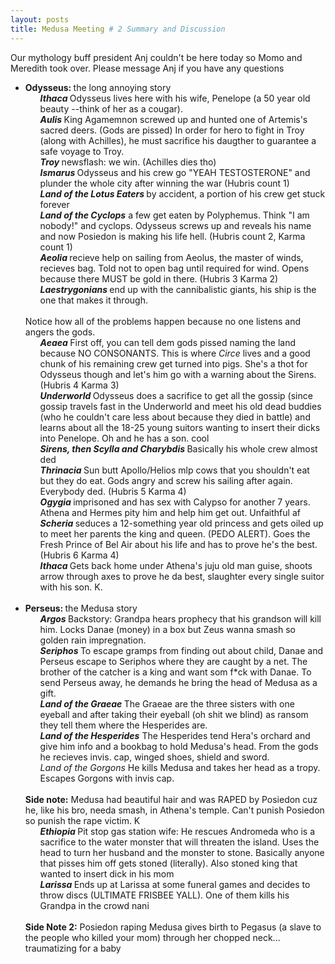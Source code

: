 ```yaml
---
layout: posts
title: Medusa Meeting # 2 Summary and Discussion
---
```

<div class="blurb">
    <p> Our mythology buff president Anj couldn't be here today so Momo and Meredith took over. Please message Anj if you have any questions 
    <ul> 
          <li> <b> Odysseus: </b> the long annoying story
                <ol> <b><i> Ithaca </i></b> Odysseus lives here with his wife, Penelope (a 50 year old beauty --think of her as a cougar). </ol>
                <ol> <b><i> Aulis </i></b> King Agamemnon screwed up and hunted one of Artemis's sacred deers. (Gods are pissed) In order for hero to fight in Troy (along with Achilles), he must sacrifice his daugther to guarantee a safe voyage to Troy. </ol>
              <ol> <b><i> Troy </i></b> newsflash: we win. (Achilles dies tho) </ol>
                <ol> <b><i> Ismarus </i></b> Odysseus and his crew go "YEAH TESTOSTERONE" and plunder the whole city after winning the war (Hubris count 1) </ol> 
                <ol> <b><i> Land of the Lotus Eaters </i></b> by accident, a portion of his crew get stuck forever </ol>
                <ol> <b><i> Land of the Cyclops</i></b>  a few get eaten by Polyphemus. Think "I am nobody!" and cyclops. Odysseus screws up and reveals his name and now Posiedon is making his life hell. (Hubris count 2, Karma count 1) </ol>
                <ol> <b><i> Aeolia </i></b> recieve help on sailing from Aeolus, the master of winds, recieves bag. Told not to open bag until required for wind. Opens because there MUST be gold in there. (Hubris 3 Karma 2)  </ol>
                <ol> <b><i> Laestrygonians </i></b> end up with the cannibalistic giants, his ship is the one that makes it through. </ol> <br>
         Notice how all of the problems happen because no one listens and angers the gods. <br>
                <ol> <b><i> Aeaea </i></b> First off, you can tell dem gods pissed naming the land because NO CONSONANTS. This is where <i> Circe </i> lives and a good chunk of his remaining crew get turned into pigs. She's a thot for Odysseus though and let's him go with a warning about the Sirens. (Hubris 4 Karma 3) </ol>
                <ol> <b><i> Underworld </i></b> Odysseus does a sacrifice to get all the gossip (since gossip travels fast in the Underworld and meet his old dead buddies (who he couldn't care less about because they died in battle) and learns about all the 18-25 young suitors wanting to insert their dicks into Penelope. Oh and he has a son. cool </ol>
                <ol> <b><i> Sirens, then Scylla and Charybdis </i></b> Basically his whole crew almost ded </ol>
                <ol> <b><i> Thrinacia </i></b> Sun butt Apollo/Helios mlp cows that you shouldn't eat but they do eat. Gods angry and screw his sailing after again. Everybody ded. (Hubris 5 Karma 4) </ol>
                <ol> <b><i> Ogygia </i></b> imprisoned and has sex with Calypso for another 7 years. Athena and Hermes pity him and help him get out. Unfaithful af </ol>
                <ol> <b><i> Scheria </i></b> seduces a 12-something year old princess and gets oiled up to meet her parents the king and queen. (PEDO ALERT). Goes the Fresh Prince of Bel Air about his life and has to prove he's the best. (Hubris 6 Karma 4) </ol>
                <ol> <b><i> Ithaca </i></b> Gets back home under Athena's juju old man guise, shoots arrow through axes to prove he da best, slaughter every single suitor with his son. K. </ol>
         </li>
        <br>
         <li> <b> Perseus: </b> the Medusa story
                <ol> <b><i> Argos </i></b> Backstory: Grandpa hears prophecy that his grandson will kill him. Locks Danae (money) in a box but Zeus wanna smash so golden rain impregnation. </ol>
                <ol> <b><i> Seriphos </i></b> To escape gramps from finding out about child, Danae and Perseus escape to Seriphos where they are caught by a net. The brother of the catcher is a king and want som f*ck with Danae. To send Perseus away, he demands he bring the head of Medusa as a gift. </ol>
                <ol> <b><i> Land of the Graeae </i></b> The Graeae are the three sisters with one eyeball and after taking their eyeball (oh shit we blind) as ransom they tell them where the Hesperides are. </ol>
                <ol> <b><i> Land of the Hesperides</i></b> The Hesperides tend Hera's orchard and give him info and a bookbag to hold Medusa's head. From the gods he recieves invis. cap, winged shoes, shield and sword. </ol>
                <ol <b><i> Land of the Gorgons</i></b> He kills Medusa and takes her head as a tropy. Escapes Gorgons with invis cap. </ol> <br>
          <b>Side note:</b> Medusa had beautiful hair and was RAPED by Posiedon cuz he, like his bro, needa smash, in Athena's temple. Can't punish Posiedon so punish the rape victim. K  <br>
                <ol><b> <i> Ethiopia </i></b> Pit stop gas station wife: He rescues Andromeda who is a sacrifice to the water monster that will threaten the island. Uses the head to turn her husband and the monster to stone. Basically anyone that pisses him off gets stoned (literally). Also stoned king that wanted to insert dick in his mom</ol>
                <ol> <b><i> Larissa </i></b> Ends up at Larissa at some funeral games and decides to throw discs (ULTIMATE FRISBEE YALL). One of them kills his Grandpa in the crowd nani </ol> <br>
          <b>Side Note 2:</b> Posiedon raping Medusa gives birth to Pegasus (a slave to the people who killed your mom) through her chopped neck... traumatizing for a baby
         </li>
    </ul>
  </p>
</div>
        

